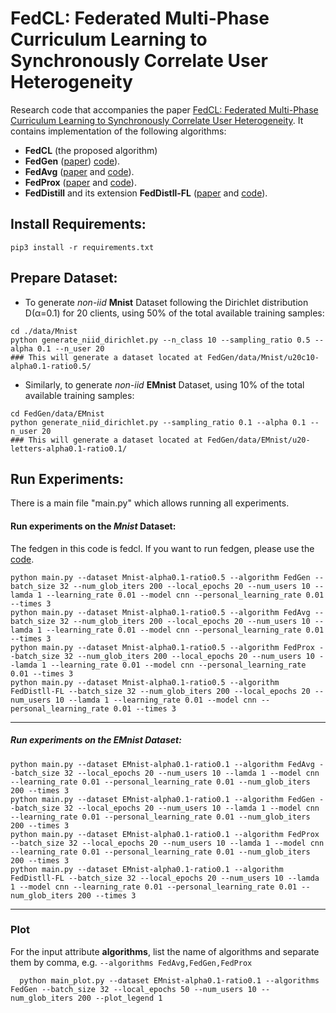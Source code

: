 # FedCL: Federated Multi-Phase Curriculum Learning to Synchronously Correlate User Heterogeneity

Research code that accompanies the paper [FedCL: Federated Multi-Phase Curriculum Learning to Synchronously Correlate User Heterogeneity](https://arxiv.org/pdf/2105.10056.pdf).
It contains implementation of the following algorithms:
* **FedCL** (the proposed algorithm)
* **FedGen** ([paper](https://arxiv.org/pdf/2105.10056.pdf)) [code](https://github.com/zhuangdizhu/FedGen/blob/main/FLAlgorithms/servers/serverpFedGen.py)).
* **FedAvg** ([paper](https://arxiv.org/pdf/1602.05629.pdf) and [code](https://github.com/zhuangdizhu/FedGen/blob/main/FLAlgorithms/servers/serveravg.py)).
* **FedProx** ([paper](https://arxiv.org/pdf/1812.06127.pdf) and [code](https://github.com/zhuangdizhu/FedGen/blob/main/FLAlgorithms/servers/serverFedProx.py)).
* **FedDistill** and its extension **FedDistll-FL** ([paper](https://arxiv.org/pdf/2011.02367.pdf) and [code](https://github.com/zhuangdizhu/FedGen/blob/main/FLAlgorithms/servers/serverFedDistill.py)).

## Install Requirements:
```pip3 install -r requirements.txt```

  
## Prepare Dataset: 
* To generate *non-iid* **Mnist** Dataset following the Dirichlet distribution D(&alpha;=0.1) for 20 clients, using 50% of the total available training samples:
<pre><code>cd ./data/Mnist
python generate_niid_dirichlet.py --n_class 10 --sampling_ratio 0.5 --alpha 0.1 --n_user 20
### This will generate a dataset located at FedGen/data/Mnist/u20c10-alpha0.1-ratio0.5/
</code></pre>
    

- Similarly, to generate *non-iid* **EMnist** Dataset, using 10% of the total available training samples:
<pre><code>cd FedGen/data/EMnist
python generate_niid_dirichlet.py --sampling_ratio 0.1 --alpha 0.1 --n_user 20 
### This will generate a dataset located at FedGen/data/EMnist/u20-letters-alpha0.1-ratio0.1/
</code></pre> 

## Run Experiments: 

There is a main file "main.py" which allows running all experiments.

#### Run experiments on the *Mnist* Dataset:
The fedgen in this code is fedcl. If you want to run fedgen, please use the [code](https://github.com/zhuangdizhu/FedGen/blob/main/FLAlgorithms/servers/serverpFedGen.py).

```
python main.py --dataset Mnist-alpha0.1-ratio0.5 --algorithm FedGen --batch_size 32 --num_glob_iters 200 --local_epochs 20 --num_users 10 --lamda 1 --learning_rate 0.01 --model cnn --personal_learning_rate 0.01 --times 3 
python main.py --dataset Mnist-alpha0.1-ratio0.5 --algorithm FedAvg --batch_size 32 --num_glob_iters 200 --local_epochs 20 --num_users 10 --lamda 1 --learning_rate 0.01 --model cnn --personal_learning_rate 0.01 --times 3 
python main.py --dataset Mnist-alpha0.1-ratio0.5 --algorithm FedProx --batch_size 32 --num_glob_iters 200 --local_epochs 20 --num_users 10 --lamda 1 --learning_rate 0.01 --model cnn --personal_learning_rate 0.01 --times 3 
python main.py --dataset Mnist-alpha0.1-ratio0.5 --algorithm FedDistll-FL --batch_size 32 --num_glob_iters 200 --local_epochs 20 --num_users 10 --lamda 1 --learning_rate 0.01 --model cnn --personal_learning_rate 0.01 --times 3 
```
----

##### Run experiments on the *EMnist* Dataset:
```
python main.py --dataset EMnist-alpha0.1-ratio0.1 --algorithm FedAvg --batch_size 32 --local_epochs 20 --num_users 10 --lamda 1 --model cnn --learning_rate 0.01 --personal_learning_rate 0.01 --num_glob_iters 200 --times 3 
python main.py --dataset EMnist-alpha0.1-ratio0.1 --algorithm FedGen --batch_size 32 --local_epochs 20 --num_users 10 --lamda 1 --model cnn --learning_rate 0.01 --personal_learning_rate 0.01 --num_glob_iters 200 --times 3 
python main.py --dataset EMnist-alpha0.1-ratio0.1 --algorithm FedProx --batch_size 32 --local_epochs 20 --num_users 10 --lamda 1 --model cnn --learning_rate 0.01 --personal_learning_rate 0.01 --num_glob_iters 200 --times 3 
python main.py --dataset EMnist-alpha0.1-ratio0.1 --algorithm FedDistll-FL --batch_size 32 --local_epochs 20 --num_users 10 --lamda 1 --model cnn --learning_rate 0.01 --personal_learning_rate 0.01 --num_glob_iters 200 --times 3 

```
----

### Plot
For the input attribute **algorithms**, list the name of algorithms and separate them by comma, e.g. `--algorithms FedAvg,FedGen,FedProx`
```
  python main_plot.py --dataset EMnist-alpha0.1-ratio0.1 --algorithms FedGen --batch_size 32 --local_epochs 50 --num_users 10 --num_glob_iters 200 --plot_legend 1
```
